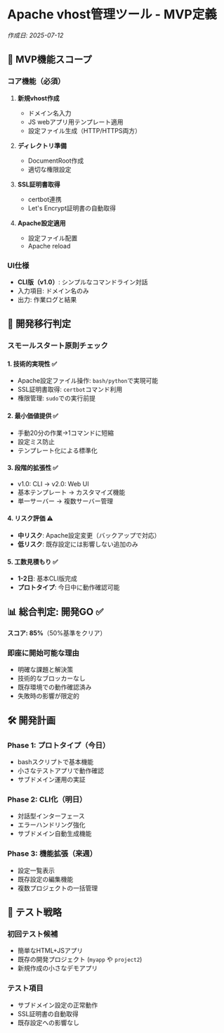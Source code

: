# Apache vhost管理ツール - MVP定義

*作成日: 2025-07-12*

## 🎯 MVP機能スコープ

### コア機能（必須）
1. **新規vhost作成**
   - ドメイン名入力
   - JS webアプリ用テンプレート適用
   - 設定ファイル生成（HTTP/HTTPS両方）

2. **ディレクトリ準備**
   - DocumentRoot作成
   - 適切な権限設定

3. **SSL証明書取得**
   - certbot連携
   - Let's Encrypt証明書の自動取得

4. **Apache設定適用**
   - 設定ファイル配置
   - Apache reload

### UI仕様
- **CLI版（v1.0）**: シンプルなコマンドライン対話
- 入力項目: ドメイン名のみ
- 出力: 作業ログと結果

## 🚀 開発移行判定

### スモールスタート原則チェック

#### 1. 技術的実現性 ✅
- Apache設定ファイル操作: `bash/python`で実現可能
- SSL証明書取得: `certbot`コマンド利用
- 権限管理: `sudo`での実行前提

#### 2. 最小価値提供 ✅  
- 手動20分の作業→1コマンドに短縮
- 設定ミス防止
- テンプレート化による標準化

#### 3. 段階的拡張性 ✅
- v1.0: CLI → v2.0: Web UI
- 基本テンプレート → カスタマイズ機能
- 単一サーバー → 複数サーバー管理

#### 4. リスク評価 ⚠️
- **中リスク**: Apache設定変更（バックアップで対応）
- **低リスク**: 既存設定には影響しない追加のみ

#### 5. 工数見積もり ✅
- **1-2日**: 基本CLI版完成
- **プロトタイプ**: 今日中に動作確認可能

## 📊 総合判定: 開発GO ✅

**スコア: 85%**（50%基準をクリア）

### 即座に開始可能な理由
- 明確な課題と解決策
- 技術的なブロッカーなし  
- 既存環境での動作確認済み
- 失敗時の影響が限定的

## 🛠️ 開発計画

### Phase 1: プロトタイプ（今日）
- bashスクリプトで基本機能
- 小さなテストアプリで動作確認
- サブドメイン運用の実証

### Phase 2: CLI化（明日）
- 対話型インターフェース
- エラーハンドリング強化
- サブドメイン自動生成機能

### Phase 3: 機能拡張（来週）
- 設定一覧表示
- 既存設定の編集機能
- 複数プロジェクトの一括管理

## 🧪 テスト戦略

### 初回テスト候補
- 簡単なHTML+JSアプリ
- 既存の開発プロジェクト (`myapp` や `project2`)
- 新規作成の小さなデモアプリ

### テスト項目
- サブドメイン設定の正常動作
- SSL証明書の自動取得
- 既存設定への影響なし